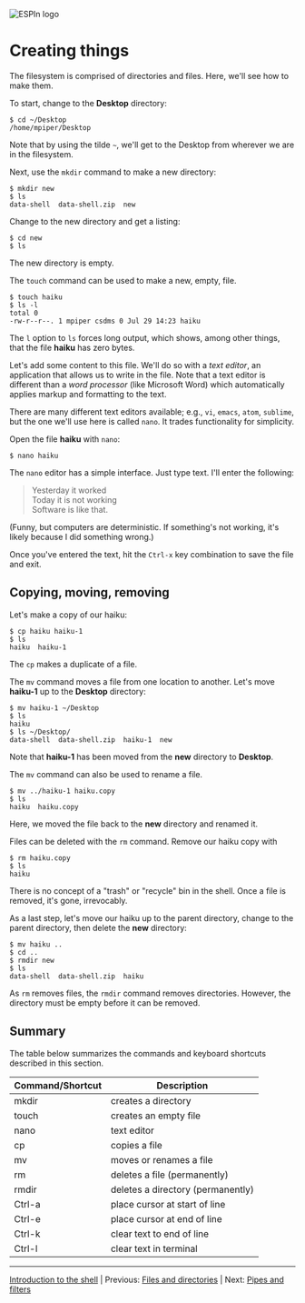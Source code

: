 ![ESPIn logo](https://github.com/csdms/espin/blob/main/media/ESPIn2021.png)

# Creating things

The filesystem is comprised of directories and files.
Here, we'll see how to make them.

To start, change to the **Desktop** directory:
```
$ cd ~/Desktop
/home/mpiper/Desktop
```
Note that by using the tilde `~`,
we'll get to the Desktop from wherever we are in the filesystem.

Next,
use the `mkdir` command to make a new directory:
```
$ mkdir new
$ ls
data-shell  data-shell.zip  new
```
Change to the new directory and get a listing:
```
$ cd new
$ ls
```
The new directory is empty.

The `touch` command can be used to make a new, empty, file.
```
$ touch haiku
$ ls -l
total 0
-rw-r--r--. 1 mpiper csdms 0 Jul 29 14:23 haiku
```
The `l` option to `ls` forces long output,
which shows, among other things, that the file **haiku** has zero bytes.

Let's add some content to this file.
We'll do so with a *text editor*,
an application that allows us to write in the file.
Note that a text editor is different than a *word processor*
(like Microsoft Word)
which automatically applies markup and formatting to the text.

There are many different text editors available;
e.g., `vi`, `emacs`, `atom`, `sublime`,
but the one we'll use here is called `nano`.
It trades functionality for simplicity.

Open the file **haiku** with `nano`:
```
$ nano haiku
```
The `nano` editor has a simple interface.
Just type text.
I'll enter the following:

> Yesterday it worked  
> Today it is not working  
> Software is like that.

(Funny, but computers are deterministic.
If something's not working,
it's likely because I did something wrong.)

Once you've entered the text,
hit the `Ctrl-x` key combination to save the file and exit.


## Copying, moving, removing

Let's make a copy of our haiku:
```
$ cp haiku haiku-1
$ ls
haiku  haiku-1
```
The `cp` makes a duplicate of a file.

The `mv` command moves a file from one location to another.
Let's move **haiku-1** up to the **Desktop** directory:
```
$ mv haiku-1 ~/Desktop
$ ls
haiku
$ ls ~/Desktop/
data-shell  data-shell.zip  haiku-1  new
```
Note that **haiku-1** has been moved from the **new** directory to **Desktop**.

The `mv` command can also be used to rename a file.
```
$ mv ../haiku-1 haiku.copy
$ ls
haiku  haiku.copy
```
Here, we moved the file back to the **new** directory and renamed it.

Files can be deleted with the `rm` command.
Remove our haiku copy with
```
$ rm haiku.copy
$ ls
haiku
```
There is no concept of a "trash" or "recycle" bin in the shell.
Once a file is removed, it's gone, irrevocably.

As a last step,
let's move our haiku up to the parent directory,
change to the parent directory,
then delete the **new** directory:
```
$ mv haiku ..
$ cd ..
$ rmdir new
$ ls
data-shell  data-shell.zip  haiku
```
As `rm` removes files,
the `rmdir` command removes directories.
However, the directory must be empty before it can be removed.


## Summary

The table below summarizes the commands and keyboard shortcuts
described in this section.

| Command/Shortcut | Description
| ---------------- | -----------
| mkdir            | creates a directory
| touch            | creates an empty file
| nano             | text editor
| cp               | copies a file
| mv               | moves or renames a file
| rm               | deletes a file (permanently)
| rmdir            | deletes a directory (permanently)
| Ctrl-a           | place cursor at start of line
| Ctrl-e           | place cursor at end of line
| Ctrl-k           | clear text to end of line
| Ctrl-l           | clear text in terminal

___

[Introduction to the shell](./index.md) |
Previous: [Files and directories](./files-and-directories.md) |
Next: [Pipes and filters](./pipes-and-filters.md)
